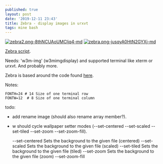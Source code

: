 ```yaml
---
published: true
layout: post
date: '2019-12-11 23:43'
title: Zebra - display images in urxvt
tags: mine bash 
---
```

[![zebra2.png-8thNCUAoUMCIjq4-md](https://images.weserv.nl/?url=https://i.imgur.com/ZlsQg6hl.png)](https://images.weserv.nl/?url=https://i.imgur.com/ZlsQg6h.png)
[![zebra.png-jusqyA0HtN2GYXj-md](https://images.weserv.nl/?url=https://i.imgur.com/pBen3tDl.jpg)](https://images.weserv.nl/?url=https://i.imgur.com/pBen3tD.jpg)

[Zebra script](https://raw.githubusercontent.com/brontosaurusrex/bucentaur/master/.experiments/bin/zebra).

Needs: 'w3m-img' (w3mimgdisplay) and supported terminal like xterm or urxvt. And probably more.

Zebra is based around the code found [here](https://blog.z3bra.org/2014/01/images-in-terminal.html).

Notes:

    FONTH=24 # 14 Size of one terminal row
    FONTW=12  # 8 Size of one terminal column

todo:

- add rename image (should also rename array member?).
- w should cycle wallpaper setter modes (--set-centered --set-scaled --set-tiled --set-zoom --set-zoom-fill). 

	--set-centered
		Sets the background to the given file (centered)
	--set-scaled
		Sets the background to the given file (scaled)
	--set-tiled
		Sets the background to the given file (tiled)
	--set-zoom
		Sets the background to the given file (zoom)
	--set-zoom-fill
